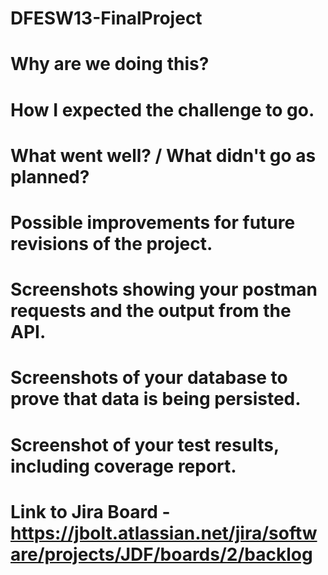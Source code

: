 # DFESW13-FinalProject

# Why are we doing this?
# How I expected the challenge to go.
# What went well? / What didn't go as planned?
# Possible improvements for future revisions of the project.
# Screenshots showing your postman requests and the output from the API.
# Screenshots of your database to prove that data is being persisted.
# Screenshot of your test results, including coverage report.
# Link to Jira Board - https://jbolt.atlassian.net/jira/software/projects/JDF/boards/2/backlog